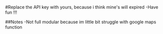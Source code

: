#Replace the API key with yours, because i think mine's will expired
-Have fun !!!

##Notes
-Not full modular because im little bit struggle with google maps function
